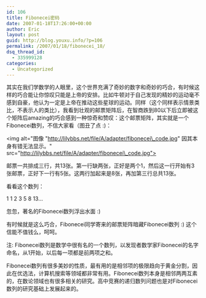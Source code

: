 ```yaml
---
id: 106
title: Fibonecei密码
date: 2007-01-18T17:26:00+00:00
author: Eric
layout: post
guid: http://blog.youxu.info/?p=106
permalink: /2007/01/18/fibonecei_18/
dsq_thread_id:
  - 335999128
categories:
  - Uncategorized
---
```

其实在我们学数学的人眼里，这个世界充满了奇妙的数字和奇妙的巧合，有时候这样的巧合能让你惊叹只能是上帝的安排。比如牛顿对于自己发现的精妙的运动毫不感到自豪，他认为一定是上帝在推动这些星球的运动。同样（这个同样表示情景类比，不表示人的类比），我看到壮观的邮票矩阵后，在智商跌到80以下后立即被这个矩阵后amazing的巧合感到一种惊奇和赞叹：这个邮票矩阵，其实就是一个Fibonecei数列，不信大家看（图丑了点 :)：

<img alt="图像 "http://lilybbs.net/file/A/adapter/fibonecei\_code.jpg" 因其本身有错无法显示。" src="http://lilybbs.net/file/A/adapter/fibonecei\_code.jpg"> 

邮票一共排成三行，共13张。第一行缺两张，正好是两个1，然后这一行开始有3张邮票，正好下一行有5张。这两行加起来是8张，再加第三行总共13张。
  
看看这个数列：
  
1 1 2 3 5 8 13&#8230;
  
忽忽，著名的Fibonecei数列浮出水面 :)
  
有时候就是这么巧合，Fibonecei同学寄来的邮票矩阵暗藏Fibonecei数列 :) 这个信能不值钱么，呵呵。

注: Fibonecei数列是数学中很有名的一个数列，以发现者数学家Fibonecei的名字命名，从1开始，以后每一项都是前两项之和。
  
Fibonecei数列有很多美妙的性质，最有用的是相邻项的极限趋向于黄金分割，因此在优选法，计算机搜索等领域都非常有用。Fibonecei数列本身是相邻两两互素的，在数论领域也有很多相关的研究。高中竞赛的递归数列问题也是对Fibonecei数列的研究基础上发展起来的。